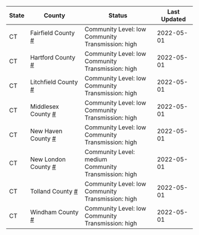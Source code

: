 State | County | Status | Last Updated
--- | --- | --- | --- 
CT | Fairfield County <a href="#fairfield_county">#</a> | <a name="fairfield_county"></a>Community Level: low<br/>Community Transmission: high | 2022-05-01
CT | Hartford County <a href="#hartford_county">#</a> | <a name="hartford_county"></a>Community Level: low<br/>Community Transmission: high | 2022-05-01
CT | Litchfield County <a href="#litchfield_county">#</a> | <a name="litchfield_county"></a>Community Level: low<br/>Community Transmission: high | 2022-05-01
CT | Middlesex County <a href="#middlesex_county">#</a> | <a name="middlesex_county"></a>Community Level: low<br/>Community Transmission: high | 2022-05-01
CT | New Haven County <a href="#new_haven_county">#</a> | <a name="new_haven_county"></a>Community Level: low<br/>Community Transmission: high | 2022-05-01
CT | New London County <a href="#new_london_county">#</a> | <a name="new_london_county"></a>Community Level: medium<br/>Community Transmission: high | 2022-05-01
CT | Tolland County <a href="#tolland_county">#</a> | <a name="tolland_county"></a>Community Level: low<br/>Community Transmission: high | 2022-05-01
CT | Windham County <a href="#windham_county">#</a> | <a name="windham_county"></a>Community Level: low<br/>Community Transmission: high | 2022-05-01
